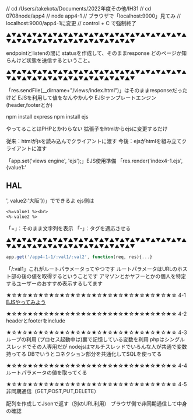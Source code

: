 // cd /Users/takekota/Documents/2022年度その他/IH31
// cd 0708node/app4
// node app4-1
// ブラウザで「localhost:9000」見てみ
// localhost:9000/app4-1に変更
// control + C で強制終了

▲▼▲▼▲▼▲▼▲▼▲▼▲▼▲▼▲▼▲▼▲▼▲▼▲▼▲▼▲▼▲▼▲▼▲▼▲▼▲▼▲▼▲▼▲▼▲▼▲▼▲▼▲▼▲▼▲▼▲▼

endpointとlistenの間に
statusを作成して、そのままresponse
どのページか知らんけど状態を送信するということ。

▲▼▲▼▲▼▲▼▲▼▲▼▲▼▲▼▲▼▲▼▲▼▲▼▲▼▲▼▲▼▲▼▲▼▲▼▲▼▲▼▲▼▲▼▲▼▲▼▲▼▲▼▲▼▲▼▲▼▲▼

「res.sendFile(__dirname+"/views/index.html")」はそのままresponseだったけど
EJSを利用して値をなんやかんや
EJS:テンプレートエンジン(header,footerとか)

npm install express
npm install ejs

やってることはPHPとかわらない
拡張子をhtmlからejsに変更するだけ

従来：htmlがjsを読み込んでクライアントに渡す
今後：ejsがhtmlを組み立てクライアントに渡す

「app.set('views engine', 'ejs');」EJS使用準備
「res.render('index4-1.ejs', {value1:'<h2>HAL</h2>', value2:'大阪'})」でできるよ
ejs側は
```ejs
<%=value1 %><br>
<%-value2 %>
```

「=」：そのまま文字列を表示
「-」：タグを適応させる

▲▼▲▼▲▼▲▼▲▼▲▼▲▼▲▼▲▼▲▼▲▼▲▼▲▼▲▼▲▼▲▼▲▼▲▼▲▼▲▼▲▼▲▼▲▼▲▼▲▼▲▼▲▼▲▼▲▼▲▼

```js
app.get('/app4-1-1/:val1/:val2', function(req, res){...}
```
「/:val1」これがルートパラメータってやつです
ルートパラメータはURLのホスト部の後の値を取得するということです
アマゾンとかヤフーとかの個人を特定するユーザーのおすすめ表示するしてます


★☆★☆★☆★☆★☆★☆★☆★☆★☆★☆★☆★☆★☆★☆★☆★☆
4-1
[EJSやってみよう](http://localhost:9000/app4-1/)

★☆★☆★☆★☆★☆★☆★☆★☆★☆★☆★☆★☆★☆★☆★☆★☆
4-2
headerとfooterをinclude

★☆★☆★☆★☆★☆★☆★☆★☆★☆★☆★☆★☆★☆★☆★☆★☆
4-3
ループの利用
(プロセス起動中は)裏で記憶している変数を利用
phpはシングルスレッドでその人専用だが
nodejsはマルチスレッドでいろんな人が共通で変数持ってる
DBでいうとコネクション部分を共通化してSQLを使ってる

★☆★☆★☆★☆★☆★☆★☆★☆★☆★☆★☆★☆★☆★☆★☆★☆
4-4
ルートパラメータの値を取ってくる

★☆★☆★☆★☆★☆★☆★☆★☆★☆★☆★☆★☆★☆★☆★☆★☆
4-5
非同期通信（GET,POST,PUT,DELETE）

配列を作成してJsonで返す（別のURL利用）
ブラウザ側で非同期通信して中身の確認

